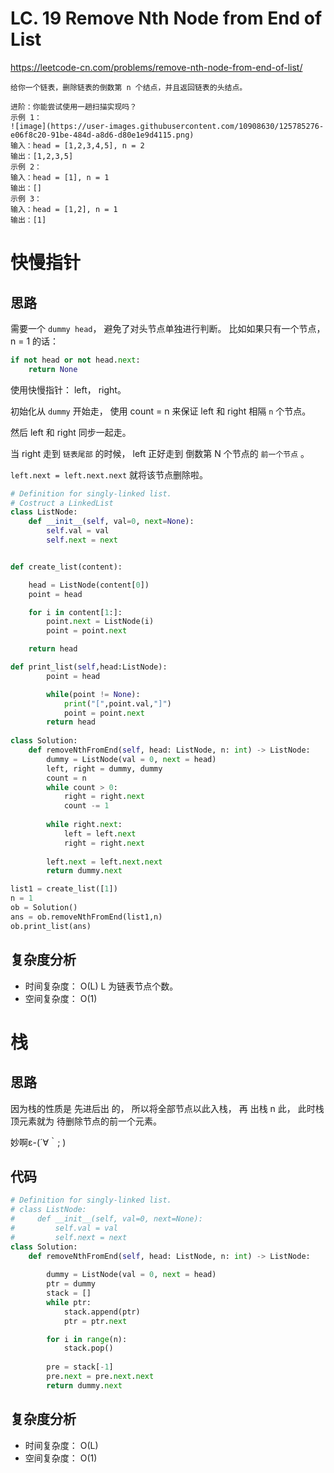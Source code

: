 LC. 19 Remove Nth Node from End of List
====
https://leetcode-cn.com/problems/remove-nth-node-from-end-of-list/

    给你一个链表，删除链表的倒数第 n 个结点，并且返回链表的头结点。

    进阶：你能尝试使用一趟扫描实现吗？
    示例 1：
    ![image](https://user-images.githubusercontent.com/10908630/125785276-e06f8c20-91be-484d-a8d6-d80e1e9d4115.png)
    输入：head = [1,2,3,4,5], n = 2
    输出：[1,2,3,5]
    示例 2：
    输入：head = [1], n = 1
    输出：[]
    示例 3：
    输入：head = [1,2], n = 1
    输出：[1]

快慢指针
====
## 思路

需要一个 `dummy head`， 避免了对头节点单独进行判断。 比如如果只有一个节点， n = 1 的话：

```python
if not head or not head.next:
    return None
```

使用快慢指针： left， right。 

初始化从 `dummy` 开始走， 使用 count = n 来保证 left 和 right 相隔 `n` 个节点。

然后 left 和 right 同步一起走。

当 right 走到 `链表尾部` 的时候， left 正好走到 倒数第 N 个节点的 `前一个节点` 。

`left.next = left.next.next` 就将该节点删除啦。

```python
# Definition for singly-linked list.
# Costruct a LinkedList
class ListNode:
    def __init__(self, val=0, next=None):
        self.val = val
        self.next = next


def create_list(content):

    head = ListNode(content[0])
    point = head

    for i in content[1:]:
        point.next = ListNode(i)
        point = point.next

    return head

def print_list(self,head:ListNode):
        point = head

        while(point != None): 
            print("[",point.val,"]")
            point = point.next
        return head
    
class Solution:
    def removeNthFromEnd(self, head: ListNode, n: int) -> ListNode:
        dummy = ListNode(val = 0, next = head)
        left, right = dummy, dummy
        count = n
        while count > 0:
            right = right.next
            count -= 1
            
        while right.next:
            left = left.next
            right = right.next
        
        left.next = left.next.next
        return dummy.next

list1 = create_list([1])
n = 1
ob = Solution()
ans = ob.removeNthFromEnd(list1,n)
ob.print_list(ans)
```

## 复杂度分析

- 时间复杂度： O(L) L 为链表节点个数。
- 空间复杂度： O(1)


栈
====
## 思路

因为栈的性质是 先进后出 的， 所以将全部节点以此入栈， 再 出栈 n 此， 此时栈顶元素就为 待删除节点的前一个元素。

妙啊ε-(´∀｀; )

## 代码
```python
# Definition for singly-linked list.
# class ListNode:
#     def __init__(self, val=0, next=None):
#         self.val = val
#         self.next = next
class Solution:
    def removeNthFromEnd(self, head: ListNode, n: int) -> ListNode:
        
        dummy = ListNode(val = 0, next = head)
        ptr = dummy
        stack = []
        while ptr:
            stack.append(ptr)
            ptr = ptr.next

        for i in range(n):
            stack.pop()
        
        pre = stack[-1]
        pre.next = pre.next.next
        return dummy.next
```

## 复杂度分析

- 时间复杂度： O(L)
- 空间复杂度： O(1)
